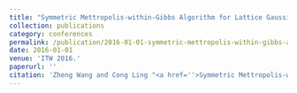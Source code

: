 ```yaml
---
title: "Symmetric Mettropolis-within-Gibbs Algorithm for Lattice Gaussian Sampling"
collection: publications
category: conferences
permalink: /publication/2016-01-01-symmetric-mettropolis-within-gibbs-algorithm-for-lattice-gaussian-sampling
date: 2016-01-01
venue: 'ITW 2016.'
paperurl: ''
citation: 'Zheng Wang and Cong Ling "<a href=''>Symmetric Mettropolis-within-Gibbs Algorithm for Lattice Gaussian Sampling</a>",  ITW 2016.'
---
```

